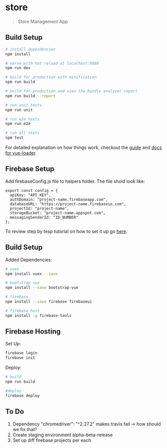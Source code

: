 # store

> Store Management App

## Build Setup

``` bash
# install dependencies
npm install

# serve with hot reload at localhost:8080
npm run dev

# build for production with minification
npm run build

# build for production and view the bundle analyzer report
npm run build --report

# run unit tests
npm run unit

# run e2e tests
npm run e2e

# run all tests
npm test
```

For detailed explanation on how things work, checkout the [guide](http://vuejs-templates.github.io/webpack/) and [docs for vue-loader](http://vuejs.github.io/vue-loader).

## Firebase Setup

Add firebaseConfig.js file to helpers folder. The file shold look like:

```
export const config = {
  apiKey: "API_KEY",
  authDomain: "project-name.firebaseapp.com",
  databaseURL: "https://project-name.firebaseio.com",
  projectId: "project-name",
  storageBucket: "project-name.appspot.com",
  messagingSenderId: "ID_NUMBER"
};
```

To review step by tesp tutorial on how to set it up go [here](https://medium.com/dailyjs/authenticating-a-vue-js-application-with-firebase-ui-8870a3a5cff8).

## Build Setup

Added Dependencies:

``` bash
# vuex
npm install vuex --save

# bootstrap vue
npm install --save bootstrap-vue

# firebase
npm install --save firebase firebaseui

# firebase host
npm install -g firebase-tools
```

## Firebase Hosting

Set Up:
``` bash
firebase login
firebase init
```

Deploy:
``` bash
# build
npm run build

#deploy
firebase deploy
```

## To Do

1. Dependency "chromedriver": "^2.27.2" makes travis fail -> how should we fix that?
2. Create staging environment alpha-beta-release
3. Set up diff firebase projects per each